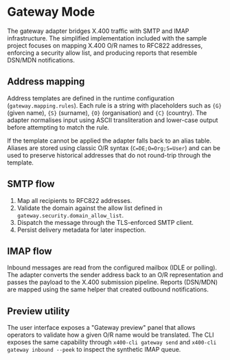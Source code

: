 # Gateway Mode

The gateway adapter bridges X.400 traffic with SMTP and IMAP infrastructure. The simplified
implementation included with the sample project focuses on mapping X.400 O/R names to RFC822
addresses, enforcing a security allow list, and producing reports that resemble DSN/MDN
notifications.

## Address mapping

Address templates are defined in the runtime configuration (`gateway.mapping.rules`). Each rule is a
string with placeholders such as `{G}` (given name), `{S}` (surname), `{O}` (organisation) and `{C}`
(country). The adapter normalises input using ASCII transliteration and lower-case output before
attempting to match the rule.

If the template cannot be applied the adapter falls back to an alias table. Aliases are stored using
classic O/R syntax (`C=DE;O=Org;S=User`) and can be used to preserve historical addresses that do
not round-trip through the template.

## SMTP flow

1. Map all recipients to RFC822 addresses.
2. Validate the domain against the allow list defined in `gateway.security.domain_allow_list`.
3. Dispatch the message through the TLS-enforced SMTP client.
4. Persist delivery metadata for later inspection.

## IMAP flow

Inbound messages are read from the configured mailbox (IDLE or polling). The adapter converts the
sender address back to an O/R representation and passes the payload to the X.400 submission
pipeline. Reports (DSN/MDN) are mapped using the same helper that created outbound notifications.

## Preview utility

The user interface exposes a "Gateway preview" panel that allows operators to validate how a given
O/R name would be translated. The CLI exposes the same capability through
`x400-cli gateway send` and `x400-cli gateway inbound --peek` to inspect the synthetic IMAP queue.
